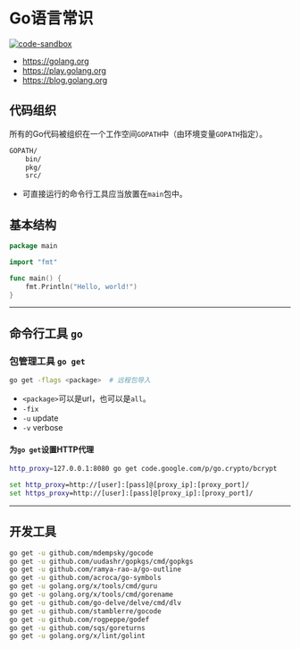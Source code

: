 # Go语言常识

[![code-sandbox](https://img.shields.io/badge/code--sandbox-29b7cb.svg)](https://github.com/lightyears1998/code-sandbox/blob/master/lang/go)

- <https://golang.org>
- <https://play.golang.org>
- <https://blog.golang.org>

## 代码组织

所有的Go代码被组织在一个工作空间`GOPATH`中（由环境变量`GOPATH`指定）。

```txt
GOPATH/
    bin/
    pkg/
    src/
```

- 可直接运行的命令行工具应当放置在`main`包中。

## 基本结构

```go
package main

import "fmt"

func main() {
    fmt.Println("Hello, world!")
}
```

---

## 命令行工具 `go`

### 包管理工具 `go get`

```sh
go get -flags <package>  # 远程包导入
```

- `<package>`可以是url，也可以是`all`。
- `-fix`
- `-u` update
- `-v` verbose

#### 为`go get`设置HTTP代理

```bash
http_proxy=127.0.0.1:8080 go get code.google.com/p/go.crypto/bcrypt
```

```cmd
set http_proxy=http://[user]:[pass]@[proxy_ip]:[proxy_port]/
set https_proxy=http://[user]:[pass]@[proxy_ip]:[proxy_port]/
```

---

## 开发工具

```sh
go get -u github.com/mdempsky/gocode
go get -u github.com/uudashr/gopkgs/cmd/gopkgs
go get -u github.com/ramya-rao-a/go-outline
go get -u github.com/acroca/go-symbols
go get -u golang.org/x/tools/cmd/guru
go get -u golang.org/x/tools/cmd/gorename
go get -u github.com/go-delve/delve/cmd/dlv
go get -u github.com/stamblerre/gocode
go get -u github.com/rogpeppe/godef
go get -u github.com/sqs/goreturns
go get -u golang.org/x/lint/golint
```

